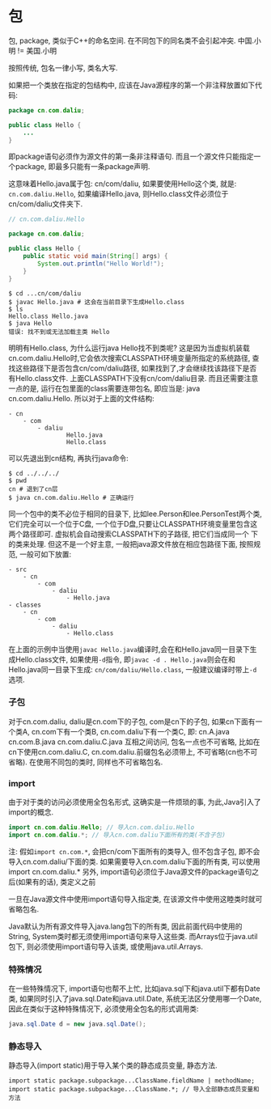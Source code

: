 # 包

包, package, 类似于C++的命名空间. 
在不同包下的同名类不会引起冲突. 中国.小明 != 美国.小明

按照传统, 包名一律小写, 类名大写.

如果把一个类放在指定的包结构中, 应该在Java源程序的第一个非注释放置如下代码:

```java
package cn.com.daliu;

public class Hello {
	...
}
```

即package语句必须作为源文件的第一条非注释语句. 而且一个源文件只能指定一个package, 即最多只能有一条package声明.

这意味着Hello.java属于包: cn/com/daliu, 如果要使用Hello这个类, 就是: `cn.com.daliu.Hello`, 如果编译Hello.java, 则Hello.class文件必须位于cn/com/daliu文件夹下.

```java
// cn.com.daliu.Hello

package cn.com.daliu;

public class Hello {
    public static void main(String[] args) {
        System.out.println("Hello World!");
    }
}
```

```shell
$ cd ...cn/com/daliu
$ javac Hello.java # 这会在当前目录下生成Hello.class
$ ls
Hello.class	Hello.java
$ java Hello
错误: 找不到或无法加载主类 Hello
```

明明有Hello.class, 为什么运行java Hello找不到类呢?
这是因为当虚拟机装载cn.com.daliu.Hello时,它会依次搜索CLASSPATH环境变量所指定的系统路径, 查找这些路径下是否包含cn/com/daliu路径, 如果找到了,才会继续找该路径下是否有Hello.class文件. 上面CLASSPATH下没有cn/com/daliu目录. 而且还需要注意一点的是, 运行在包里面的class需要连带包名, 即应当是: java cn.com.daliu.Hello. 
所以对于上面的文件结构:

```
- cn
	- com
		- daliu
				Hello.java
				Hello.class
```
可以先退出到cn结构, 再执行java命令:

```shell
$ cd ../../../
$ pwd
cn # 退到了cn层
$ java cn.com.daliu.Hello # 正确运行
```

同一个包中的类不必位于相同的目录下, 比如lee.Person和lee.PersonTest两个类,它们完全可以一个位于C盘, 一个位于D盘,只要让CLASSPATH环境变量里包含这两个路径即可. 虚拟机会自动搜索CLASSPATH下的子路径, 把它们当成同一个 下的类来处理.  但这不是一个好主意, 一般把java源文件放在相应包路径下面, 按照规范, 一般可如下放置:

```
- src
	- cn
		- com
			- daliu
				- Hello.java
- classes
	- cn
		- com
			- daliu
				- Hello.class
```

在上面的示例中当使用`javac Hello.java`编译时,会在和Hello.java同一目录下生成Hello.class文件, 如果使用`-d`指令, 即`javac -d . Hello.java`则会在和Hello.java同一目录下生成: `cn/com/daliu/Hello.class`, 一般建议编译时带上`-d`选项.

### 子包
对于cn.com.daliu, daliu是cn.com下的子包, com是cn下的子包, 如果cn下面有一个类A, cn.com下有一个类B, cn.com.daliu下有一个类C, 即:
cn.A.java
cn.com.B.java
cn.com.daliu.C.java
互相之间访问, 包名一点也不可省略, 比如在cn下使用cn.com.daliu.C, cn.com.daliu.前缀包名必须带上, 不可省略(cn也不可省略). 在使用不同包的类时, 同样也不可省略包名.

### import

由于对于类的访问必须使用全包名形式, 这确实是一件烦琐的事, 为此,Java引入了import的概念. 

```java
import cn.com.daliu.Hello; // 导入cn.com.daliu.Hello
import cn.com.daliu.*; // 导入cn.com.daliu下面所有的类(不含子包)
```

注: 假如`import cn.com.*`, 会把cn/com下面所有的类导入, 但不包含子包, 即不会导入cn.com.daliu/下面的类.  如果需要导入cn.com.daliu下面的所有类, 可以使用import cn.com.daliu.*
另外, import语句必须位于Java源文件的package语句之后(如果有的话), 类定义之前

一旦在Java源文件中使用import语句导入指定类, 在该源文件中使用这睦类时就可省略包名.

Java默认为所有源文件导入java.lang包下的所有类, 因此前面代码中使用的String, System类时都无须使用import语句来导入这些类. 而Arrays位于java.util包下, 则必须使用import语句导入该类, 或使用java.util.Arrays. 

### 特殊情况
在一些特殊情况下, import语句也帮不上忙, 比如java.sql下和java.util下都有Date类, 如果同时引入了java.sql.Date和java.util.Date, 系统无法区分使用哪一个Date, 因此在类似于这种特殊情况下, 必须使用全包名的形式调用类: 

```java
java.sql.Date d = new java.sql.Date();
```

### 静态导入
静态导入(import static)用于导入某个类的静态成员变量, 静态方法. 

```
import static package.subpackage...ClassName.fieldName | methodName;
import static package.subpackage...ClassName.*; // 导入全部静态成员变量和方法
```




